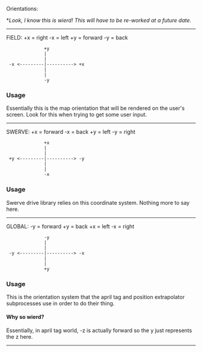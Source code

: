 Orientations:

*_Look, I know this is wierd! This will have to be re-worked at a future date._

---

FIELD:
+x = right
-x = left
+y = forward
-y = back

```
              +y
              |
              |
 -x <---------|----------> +x
              |
              |
              -y
```

### Usage

Essentially this is the map orientation that will be rendered on the user's screen. Look for this when trying to get some user input. 

---

SWERVE:
+x = forward
-x = back
+y = left
-y = right

```
              +x
              |
              |
 +y <---------|----------> -y
              |
              |
              -x
```

### Usage

Swerve drive library relies on this coordinate system. Nothing more to say here.

---

GLOBAL:
-y = forward
+y = back
+x = left
-x = right

```
              -y
              |
              |
 -y <---------|----------> -x
              |
              |
              +y
```

### Usage

This is the orientation system that the april tag and position extrapolator subprocesses use in order to do their thing. 

#### Why so wierd?

Essentially, in april tag world, -z is actually forward so the y just represents the z here.

---